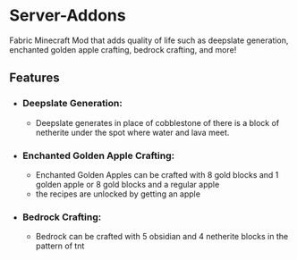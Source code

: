 # Server-Addons
Fabric Minecraft Mod that adds quality of life such as deepslate generation, enchanted golden apple crafting, bedrock crafting, and more!

## Features
- ### Deepslate Generation: 
  - Deepslate generates in place of cobblestone of there is a block of netherite under the spot where water and lava meet.

- ### Enchanted Golden Apple Crafting:
  - Enchanted Golden Apples can be crafted with 8 gold blocks and 1 golden apple or 8 gold blocks and a regular apple
  - the recipes are unlocked by getting an apple

- ### Bedrock Crafting:
   - Bedrock can be crafted with 5 obsidian and 4 netherite blocks in the pattern of tnt
